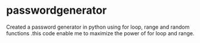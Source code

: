# passwordgenerator
Created a password generator in python using for loop, range and random functions
.this code enable me to maximize the power of for loop and range.

